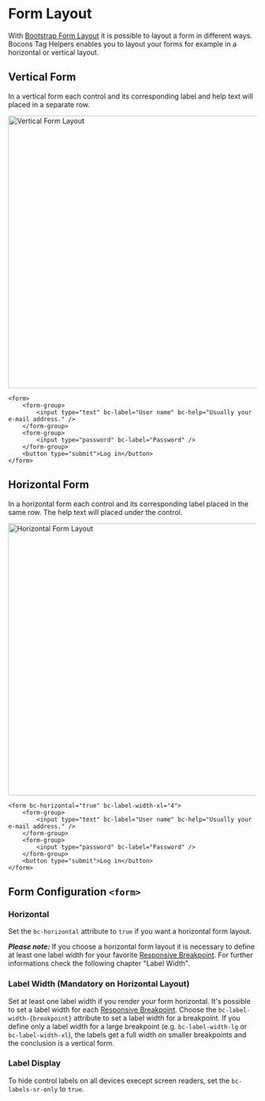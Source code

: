 # Form Layout

With [Bootstrap Form Layout](https://getbootstrap.com/docs/4.0/components/forms/#layout) it is possible to layout a form in different ways. Bocons Tag Helpers enables you to layout your forms for example in a horizontal or vertical layout.

## Vertical Form

In a vertical form each control and its corresponding label and help text will placed in a separate row.

<img class="img-shadow img-responsive center-block" src="https://raw.githubusercontent.com/brecons/bootstrap-tag-helper/master/docs/images/form-layout_01.PNG" width="553" alt="Vertical Form Layout">

```markup
<form>
    <form-group>
        <input type="text" bc-label="User name" bc-help="Usually your e-mail address." />
    </form-group>
    <form-group>
        <input type="password" bc-label="Password" />
    </form-group>
    <button type="submit">Log in</button>
</form>
```

## Horizontal Form

In a horizontal form each control and its corresponding label placed in the same row. The help text will placed under the control.

<img class="img-shadow img-responsive center-block" src="https://raw.githubusercontent.com/brecons/bootstrap-tag-helper/master/docs/images/form-layout_02.PNG" width="552" alt="Horizontal Form Layout">

```markup
<form bc-horizontal="true" bc-label-width-xl="4">
    <form-group>
        <input type="text" bc-label="User name" bc-help="Usually your e-mail address." />
    </form-group>
    <form-group>
        <input type="password" bc-label="Password" />
    </form-group>
    <button type="submit">Log in</button>
</form>
```

## Form Configuration `<form>`

### Horizontal

Set the `bc-horizontal` attribute to `true` if you want a horizontal form layout.

***Please note:*** If you choose a horizontal form layout it is necessary to define at least one label width for your favorite [Responsive Breakpoint](https://getbootstrap.com/docs/4.0/layout/overview/#responsive-breakpoints). For further informations check the following chapter "Label Width".

### Label Width (Mandatory on Horizontal Layout)

Set at least one label width if you render your form horizontal. It's possible to set a label width for each [Responsive Breakpoint](https://getbootstrap.com/docs/4.0/layout/overview/#responsive-breakpoints). Choose the `bc-label-width-{breakpoint}` attribute to set a label width for a breakpoint. If you define only a label width for a large breakpoint (e.g. `bc-label-width-lg` or `bc-label-width-xl`), the labels get a full width on smaller breakpoints and the conclusion is a vertical form.

### Label Display

To hide control labels on all devices execept screen readers, set the `bc-labels-sr-only` to `true`.